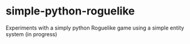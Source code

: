 simple-python-roguelike
=======================

Experiments with a simply python Roguelike game using a simple entity system (in progress)
